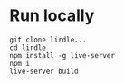 # Run locally
```
git clone lirdle...
cd lirdle
npm install -g live-server
npm i
live-server build
```
